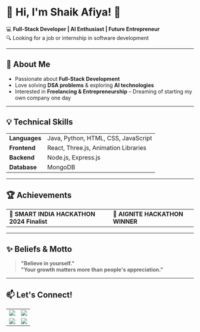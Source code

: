 <h1 align="left">👋 Hi, I'm Shaik Afiya! 🚀</h1>

💻 **Full-Stack Developer | AI Enthusiast | Future Entrepreneur**  
🔍 Looking for a job or internship in software development  

---

## 🚀 About Me
- Passionate about **Full-Stack Development**  
- Love solving **DSA problems** & exploring **AI technologies**  
- Interested in **Freelancing & Entrepreneurship** – Dreaming of starting my own company one day 

---

## 💡 Technical Skills
<table>
  <tr>
    <td><b>Languages</b></td>
    <td>Java, Python, HTML, CSS, JavaScript</td>
  </tr>
  <tr>
    <td><b>Frontend</b></td>
    <td>React, Three.js, Animation Libraries</td>
  </tr>
  <tr>
    <td><b>Backend</b></td>
    <td>Node.js, Express.js</td>
  </tr>
  <tr>
    <td><b>Database</b></td>
    <td>MongoDB</td>
  </tr>
</table>

---

## 🏆 Achievements
<table>
  <tr>
    <td>🏅 <b>SMART INDIA HACKATHON 2024 Finalist</b></td>
    <td>🥇 <b>AIGNITE HACKATHON WINNER</b></td>
  </tr>
</table>

---

## ✨ Beliefs & Motto
> **"Believe in yourself."**  
> **"Your growth matters more than people's appreciation."**  

---

## 📫 Let's Connect!  
<table>
  <tr>
    <td><a href="https://github.com/your-github-username" target="_blank">
      <img src="https://img.shields.io/badge/GitHub-181717?style=for-the-badge&logo=github&logoColor=white">
    </a></td>
    <td><a href="https://www.linkedin.com/in/shaik-afiya-70a673267?utm_source=share&utm_campaign=share_via&utm_content=profile&utm_medium=android_app" target="_blank">
      <img src="https://img.shields.io/badge/LinkedIn-0077B5?style=for-the-badge&logo=linkedin&logoColor=white">
    </a></td>
  </tr>
  <tr>
    <td><a href="your-portfolio-link" target="_blank">
      <img src="https://img.shields.io/badge/Portfolio-FF5722?style=for-the-badge&logo=google-chrome&logoColor=white">
    </a></td>
    <td><a href="mailto:shaikafiya9676@gmail.com">
      <img src="https://img.shields.io/badge/Email-D14836?style=for-the-badge&logo=gmail&logoColor=white">
    </a></td>
  </tr>
</table>